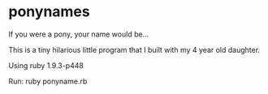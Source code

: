 ponynames
=========

If you were a pony, your name would be... 

This is a tiny hilarious little program that I built with my 4 year old daughter.

Using ruby 1.9.3-p448

Run: ruby ponyname.rb
